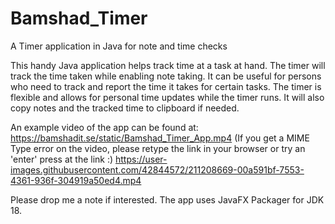 # Bamshad_Timer
A Timer application in Java for note and time checks

This handy Java application helps track time at a task at hand.
The timer will track the time taken while enabling note taking.
It can be useful for persons who need to track and report the time it takes for certain tasks.
The timer is flexible and allows for personal time updates while the timer runs. It will also copy notes and the tracked time to clipboard if needed.

An example video of the app can be found at:
https://bamshadit.se/static/Bamshad_Timer_App.mp4
(If you get a MIME Type error on the video, please retype the link in your browser or try an 'enter' press at the link :)
https://user-images.githubusercontent.com/42844572/211208669-00a591bf-7553-4361-936f-304919a50ed4.mp4

Please drop me a note if interested. The app uses JavaFX Packager for JDK 18.



